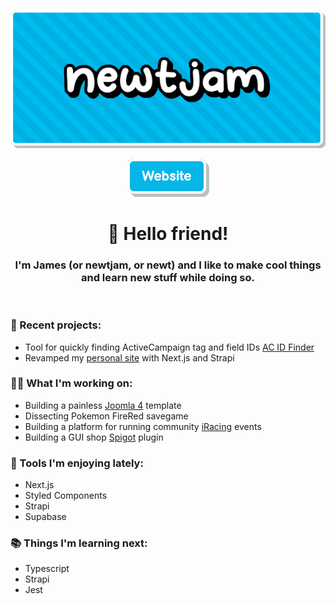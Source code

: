 <p align="center">
  <img src="img/header.png" />
</p>

<div align="center">
  <a href="https://newtjam.com">
    <img src="img/website.png" />
  </a>
</div>

<h1 align="center">
  👋 Hello friend!
</h1>
<h3 align="center">
  I'm James (or newtjam, or newt) and I like to make cool things and learn new stuff while doing so.
</h3>

<br/>

### 🎉 Recent projects:

- Tool for quickly finding ActiveCampaign tag and field IDs [AC ID Finder](https://acidfinder.com)
- Revamped my [personal site](https://newtjam.com) with Next.js and Strapi

### 👨‍💻 What I'm working on:

- Building a painless [Joomla 4](https://joomla.org) template
- Dissecting Pokemon FireRed savegame
- Building a platform for running community [iRacing](https://iracing.com) events
- Building a GUI shop [Spigot](https://spigotmc.org) plugin

### 🌟 Tools I'm enjoying lately:

- Next.js
- Styled Components
- Strapi
- Supabase

### 📚 Things I'm learning next:

- Typescript
- Strapi
- Jest
